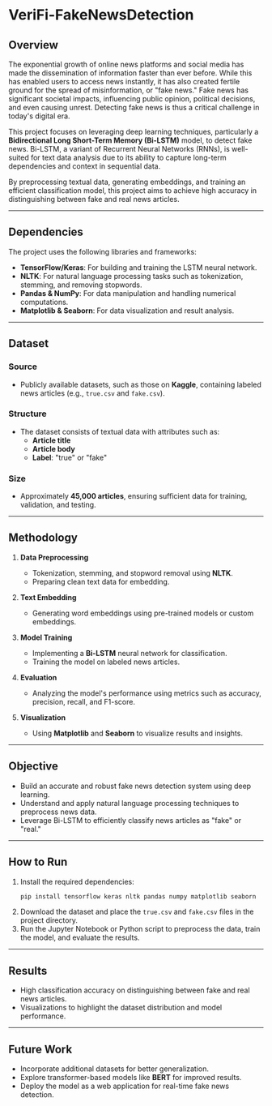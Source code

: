 # VeriFi-FakeNewsDetection

## Overview
The exponential growth of online news platforms and social media has made the dissemination of information faster than ever before. While this has enabled users to access news instantly, it has also created fertile ground for the spread of misinformation, or "fake news." Fake news has significant societal impacts, influencing public opinion, political decisions, and even causing unrest. Detecting fake news is thus a critical challenge in today's digital era.

This project focuses on leveraging deep learning techniques, particularly a **Bidirectional Long Short-Term Memory (Bi-LSTM)** model, to detect fake news. Bi-LSTM, a variant of Recurrent Neural Networks (RNNs), is well-suited for text data analysis due to its ability to capture long-term dependencies and context in sequential data.

By preprocessing textual data, generating embeddings, and training an efficient classification model, this project aims to achieve high accuracy in distinguishing between fake and real news articles.

---

## Dependencies
The project uses the following libraries and frameworks:

- **TensorFlow/Keras**: For building and training the LSTM neural network.
- **NLTK**: For natural language processing tasks such as tokenization, stemming, and removing stopwords.
- **Pandas & NumPy**: For data manipulation and handling numerical computations.
- **Matplotlib & Seaborn**: For data visualization and result analysis.

---

## Dataset

### Source
- Publicly available datasets, such as those on **Kaggle**, containing labeled news articles (e.g., `true.csv` and `fake.csv`).

### Structure
- The dataset consists of textual data with attributes such as:
  - **Article title**
  - **Article body**
  - **Label**: "true" or "fake"

### Size
- Approximately **45,000 articles**, ensuring sufficient data for training, validation, and testing.

---

## Methodology
1. **Data Preprocessing**
   - Tokenization, stemming, and stopword removal using **NLTK**.
   - Preparing clean text data for embedding.

2. **Text Embedding**
   - Generating word embeddings using pre-trained models or custom embeddings.

3. **Model Training**
   - Implementing a **Bi-LSTM** neural network for classification.
   - Training the model on labeled news articles.

4. **Evaluation**
   - Analyzing the model's performance using metrics such as accuracy, precision, recall, and F1-score.

5. **Visualization**
   - Using **Matplotlib** and **Seaborn** to visualize results and insights.

---

## Objective
- Build an accurate and robust fake news detection system using deep learning.
- Understand and apply natural language processing techniques to preprocess news data.
- Leverage Bi-LSTM to efficiently classify news articles as "fake" or "real."

---

## How to Run
1. Install the required dependencies:
   ```bash
   pip install tensorflow keras nltk pandas numpy matplotlib seaborn
   ```
2. Download the dataset and place the `true.csv` and `fake.csv` files in the project directory.
3. Run the Jupyter Notebook or Python script to preprocess the data, train the model, and evaluate the results.

---

## Results
- High classification accuracy on distinguishing between fake and real news articles.
- Visualizations to highlight the dataset distribution and model performance.

---

## Future Work
- Incorporate additional datasets for better generalization.
- Explore transformer-based models like **BERT** for improved results.
- Deploy the model as a web application for real-time fake news detection.

